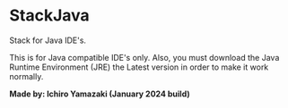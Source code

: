 # StackJava
Stack for Java IDE's.

This is for Java compatible IDE's only. Also, you must download the Java Runtime Environment (JRE) the Latest version in order to make it work normally.

**Made by: Ichiro Yamazaki (January 2024 build)**
